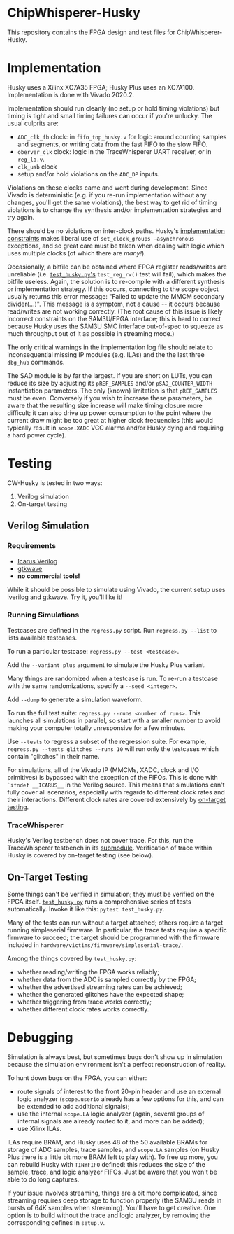# ChipWhisperer-Husky
This repository contains the FPGA design and test files for
ChipWhisperer-Husky.

# Implementation
Husky uses a Xilinx XC7A35 FPGA; Husky Plus uses an XC7A100.  Implementation is
done with Vivado 2020.2.

Implementation should run cleanly (no setup or hold timing violations) but
timing is tight and small timing failures can occur if you're unlucky. The
usual culprits are:
* `ADC_clk_fb` clock: in `fifo_top_husky.v` for logic around counting
  samples and segments, or writing data from the fast FIFO to the slow FIFO.
* `oberver_clk` clock: logic in the TraceWhisperer UART receiver, or in
  `reg_la.v`.
* `clk_usb` clock
* setup and/or hold violations on the `ADC_DP` inputs.

Violations on these clocks came and went during development. Since Vivado is
deterministic (e.g. if you re-run implementation without any changes, you'll
get the same violations), the best way to get rid of timing violations is to
change the synthesis and/or implementation strategies and try again.

There should be no violations on inter-clock paths. Husky's [implementation
constraints](fpga/vivado/cwhusky.xdc) makes liberal use of `set_clock_groups
-asynchronous` exceptions, and so great care must be taken when dealing with
logic which uses multiple clocks (of which there are *many!*).

Occasionally, a bitfile can be obtained where  FPGA register reads/writes
are unreliable (i.e. [`test_husky.py`'s](#on-target-testing) `test_reg_rw()`
test will fail), which makes the bitfile useless. Again, the solution is to
re-compile with a different synthesis or implementation strategy. If this
occurs, connecting to the scope object usually returns this error message:
"Failed to update the MMCM secondary divider(...)". This message is a
symptom, not a cause -- it occurs because read/writes are not working
correctly.  (The root cause of this issue is likely incorrect constraints on
the SAM3U/FPGA interface; this is hard to correct because Husky uses the
SAM3U SMC interface out-of-spec to squeeze as much throughput out of it as
possible in streaming mode.)

The only critical warnings in the implementation log file should relate to
inconsequential missing IP modules (e.g. ILAs) and the the last three
`dbg_hub` commands.

The SAD module is by far the largest. If you are short on LUTs, you can
reduce its size by adjusting its `pREF_SAMPLES` and/or `pSAD_COUNTER_WIDTH`
instantiation parameters. The only (known) limitation is that `pREF_SAMPLES`
must be even. Conversely if you wish to increase these parameters, be aware
that the resulting size increase will make timing closure more difficult; it
can also drive up power consumption to the point where the current draw
might be too great at higher clock frequencies (this would typically result
in `scope.XADC` VCC alarms and/or Husky dying and requiring a hard power
cycle).

# Testing

CW-Husky is tested in two ways:
1. Verilog simulation
2. On-target testing

## Verilog Simulation

### Requirements
* [Icarus Verilog](http://iverilog.icarus.com)
* [gtkwave](http://gtkwave.sourceforge.net)
* **no commercial tools!**

While it should be possible to simulate using Vivado, the current setup uses
iverilog and gtkwave. Try it, you'll like it!

### Running Simulations
Testcases are defined in the `regress.py` script. Run `regress.py --list` to
lists available testcases. 

To run a particular testcase: `regress.py --test <testcase>`. 

Add the `--variant plus` argument to simulate the Husky Plus variant.

Many things are randomized when a testcase is run. To re-run a testcase with
the same randomizations, specify a `--seed <integer>`. 

Add `--dump` to generate a simulation waveform.

To run the full test suite: `regress.py --runs <number of runs>`. This
launches all simulations in parallel, so start with a smaller number to
avoid making your computer totally unresponsive for a few minutes.

Use `--tests` to regress a subset of the regression suite. For example,
`regress.py --tests glitches --runs 10` will run only the testcases which
contain "glitches" in their name.

For simulations, all of the Vivado IP (MMCMs, XADC, clock and I/O
primitives) is bypassed with the exception of the FIFOs. This is done with
`` `ifndef __ICARUS__`` in the Verilog source. This means that simulations
can't fully cover all scenarios, especially with regards to different clock
rates and their interactions. Different clock rates are covered extensively
by [on-target testing](#on-target-testing).

### TraceWhisperer
Husky's Verilog testbench does not cover trace. For this, run the
TraceWhisperer testbench in its
[submodule](https://github.com/newaetech/chipwhisperer-husky-fpga/tree/main/fpga).
Verification of trace within Husky is covered by on-target testing (see
below).


## On-Target Testing
Some things can't be verified in simulation; they must be verified on the
FPGA itself.
[`test_husky.py`](https://github.com/newaetech/chipwhisperer/blob/develop/tests/test_husky.py)
runs a comprehensive series of tests automatically. Invoke it like this:
`pytest test_husky.py`.

Many of the tests can run without a target attached; others require a target
running simpleserial firmware. In particular, the trace tests require a
specific firmware to succeed; the target should be programmed with the
firmware included in `hardware/victims/firmware/simpleserial-trace/`.

Among the things covered by `test_husky.py`:
* whether reading/writing the FPGA works reliably;
* whether data from the ADC is sampled correctly by the FPGA;
* whether the advertised streaming rates can be achieved;
* whether the generated glitches have the expected shape;
* whether triggering from trace works correctly;
* whether different clock rates works correctly.

# Debugging

Simulation is always best, but sometimes bugs don't show up in simulation
because the simulation environment isn't a perfect reconstruction of
reality.

To hunt down bugs on the FPGA, you can either:
* route signals of interest to the front 20-pin header and use an external
  logic analyzer (`scope.userio` already has a few options for this, and can
  be extended to add additional signals);
* use the internal `scope.LA` logic analyzer (again, several groups of
  internal signals are already routed to it, and more can be added);
* use Xilinx ILAs.

ILAs require BRAM, and Husky uses 48 of the 50 available BRAMs for storage
of ADC samples, trace samples, and `scope.LA` samples (on Husky Plus there
is a little bit more BRAM left to play with). To free up more, you can
rebuild Husky with `TINYFIFO` defined: this reduces the size of the sample,
trace, and logic analyzer FIFOs. Just be aware that you won't be able to do
long captures. 

If your issue involves streaming, things are a bit more complicated, since
streaming requires deep storage to function properly (the SAM3U reads in
bursts of 64K samples when streaming). You'll have to get creative. One
option is to build without the trace and logic analyzer, by removing the
corresponding defines in `setup.v`.

